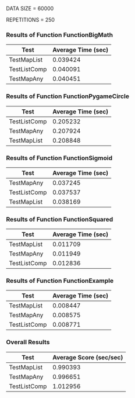 DATA SIZE = 60000

REPETITIONS = 250


### Results of Function FunctionBigMath

|             Test             |      Average Time (sec)      |
|------------------------------|------------------------------|
|TestMapList                   |0.039424                      |
|TestListComp                  |0.040091                      |
|TestMapAny                    |0.040451                      |

### Results of Function FunctionPygameCircle

|             Test             |      Average Time (sec)      |
|------------------------------|------------------------------|
|TestListComp                  |0.205232                      |
|TestMapAny                    |0.207924                      |
|TestMapList                   |0.208848                      |

### Results of Function FunctionSigmoid

|             Test             |      Average Time (sec)      |
|------------------------------|------------------------------|
|TestMapAny                    |0.037245                      |
|TestListComp                  |0.037537                      |
|TestMapList                   |0.038169                      |

### Results of Function FunctionSquared

|             Test             |      Average Time (sec)      |
|------------------------------|------------------------------|
|TestMapList                   |0.011709                      |
|TestMapAny                    |0.011949                      |
|TestListComp                  |0.012836                      |

### Results of Function FunctionExample

|             Test             |      Average Time (sec)      |
|------------------------------|------------------------------|
|TestMapList                   |0.008447                      |
|TestMapAny                    |0.008575                      |
|TestListComp                  |0.008771                      |
### Overall Results

|             Test             |    Average Score (sec/sec)   |
|------------------------------|------------------------------|
|TestMapList                   |0.990393                      |
|TestMapAny                    |0.996651                      |
|TestListComp                  |1.012956                      |
